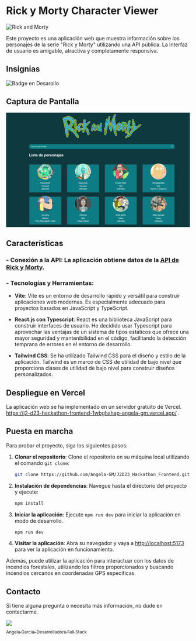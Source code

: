 # Rick y Morty Character Viewer

![Rick and Morty](https://rickandmortyapi.com/api/character/avatar/1.jpeg)

Este proyecto es una aplicación web que muestra información sobre los personajes de la serie "Rick y Morty" utilizando una API pública. La interfaz de usuario es amigable, atractiva y completamente responsiva.

## Insignias

   ![Badge en Desarollo](https://img.shields.io/badge/STATUS-EN%20DESAROLLO-green)
   
## Captura de Pantalla

![Alt text](/public/captura.png)

## Características

### - **Conexión a la API**: La aplicación obtiene datos de la [API de Rick y Morty](https://rickandmortyapi.com/).

### - **Tecnologías y Herramientas**: 
- **Vite**: Vite es un entorno de desarrollo rápido y versátil para construir aplicaciones web modernas. Es especialmente adecuado para proyectos basados en JavaScript y TypeScript. 

- **React.js con Typescript**: React es una biblioteca JavaScript para construir interfaces de usuario. He decidido usar Typescript para aprovechar las ventajas de un sistema de tipos estáticos que ofrece una mayor seguridad y mantenibilidad en el código, facilitando la detección temprana de errores en el entorno de desarrollo.

- **Tailwind CSS**: Se ha utilizado Tailwind CSS para el diseño y estilo de la aplicación. Tailwind es un marco de CSS de utilidad de bajo nivel que proporciona clases de utilidad de bajo nivel para construir diseños personalizados.

## Despliegue en Vercel

La aplicación web se ha implementado en un servidor gratuito de Vercel. https://j2-d23-hackathon-frontend-1wbghshap-angela-gm.vercel.app/
.


## Puesta en marcha

Para probar el proyecto, siga los siguientes pasos:

1. **Clonar el repositorio**: Clone el repositorio en su máquina local utilizando el comando `git clone`:

   ```bash
   git clone https://github.com/Angela-GM/J2D23_Hackathon_Frontend.git
   ```

2. **Instalación de dependencias**: Navegue hasta el directorio del proyecto y ejecute:


   ```bash
   npm install
   ```

3. **Iniciar la aplicación**: Ejecute `npm run dev` para iniciar la aplicación en modo de desarrollo.

   ```bash
   npm run dev
   ```

4. **Visitar la aplicación**: Abra su navegador y vaya a [http://localhost:5173](http://localhost:5173) para ver la aplicación en funcionamiento.

Además, puede utilizar la aplicación para interactuar con los datos de incendios forestales, utilizando los filtros proporcionados y buscando incendios cercanos en coordenadas GPS específicas.

## Contacto

Si tiene alguna pregunta o necesita más información, no dude en contactarme.

[<img src="https://avatars.githubusercontent.com/u/116819605?s=400&u=bae5f7e88a358d3fbbd2f0e8521dda9a57739c70&v=4" width=115><br><sub>Angela Garcia: Desarrolladora Full Stack</sub>](https://github.com/Angela-GM)


